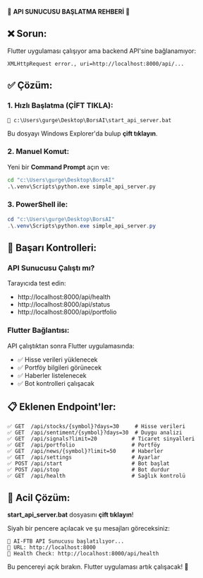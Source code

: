 🚀 **API SUNUCUSU BAŞLATMA REHBERİ** 🚀

## ❌ **Sorun:**
Flutter uygulaması çalışıyor ama backend API'sine bağlanamıyor:
```
XMLHttpRequest error., uri=http://localhost:8000/api/...
```

## ✅ **Çözüm:**

### **1. Hızlı Başlatma (ÇİFT TIKLA):**
```
📁 c:\Users\gurge\Desktop\BorsAI\start_api_server.bat
```
Bu dosyayı Windows Explorer'da bulup **çift tıklayın**.

### **2. Manuel Komut:**
Yeni bir **Command Prompt** açın ve:
```cmd
cd "c:\Users\gurge\Desktop\BorsAI"
.\.venv\Scripts\python.exe simple_api_server.py
```

### **3. PowerShell ile:**
```powershell
cd "c:\Users\gurge\Desktop\BorsAI"
.\.venv\Scripts\python.exe simple_api_server.py
```

## 🎯 **Başarı Kontrolleri:**

### **API Sunucusu Çalıştı mı?**
Tarayıcıda test edin:
- http://localhost:8000/api/health
- http://localhost:8000/api/status
- http://localhost:8000/api/portfolio

### **Flutter Bağlantısı:**
API çalıştıktan sonra Flutter uygulamasında:
- ✅ Hisse verileri yüklenecek
- ✅ Portföy bilgileri görünecek  
- ✅ Haberler listelenecek
- ✅ Bot kontrolleri çalışacak

## 📋 **Eklenen Endpoint'ler:**

```
✅ GET  /api/stocks/{symbol}?days=30     # Hisse verileri
✅ GET  /api/sentiment/{symbol}?days=30  # Duygu analizi  
✅ GET  /api/signals?limit=20           # Ticaret sinyalleri
✅ GET  /api/portfolio                  # Portföy
✅ GET  /api/news/{symbol}?limit=50     # Haberler
✅ GET  /api/settings                   # Ayarlar
✅ POST /api/start                      # Bot başlat
✅ POST /api/stop                       # Bot durdur
✅ GET  /api/health                     # Sağlık kontrolü
```

## 🚨 **Acil Çözüm:**

**start_api_server.bat** dosyasını **çift tıklayın**!

Siyah bir pencere açılacak ve şu mesajları göreceksiniz:
```
🚀 AI-FTB API Sunucusu başlatılıyor...
📡 URL: http://localhost:8000
🔗 Health Check: http://localhost:8000/api/health
```

Bu pencereyi açık bırakın. Flutter uygulaması artık çalışacak! 🎉
